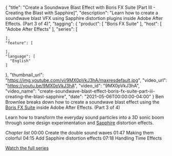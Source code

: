 {
  "title": "Create a Soundwave Blast Effect with Boris FX Suite [Part III - Creating the Blast with Sapphire]",
  "description": "Learn how to create a soundwave blast VFX using Sapphire distortion plugins inside Adobe After Effects. (Part 3 of 4)",
  "tagging": {
    "product": [
      "Boris FX Suite"
    ],
    "host": [
      "Adobe After Effects"
    ],
    "series": [

    ],
    "feature": [

    ],
    "language": [
      "English"
    ]
  },
  "thumbnail_url": "https://img.youtube.com/vi/9MX0pVkJ3hA/maxresdefault.jpg",
  "video_url": "https://youtu.be/9MX0pVkJ3hA",
  "video_id": "9MX0pVkJ3hA",
  "video_name": "create-soundwave-blast-effect-boris-fx-suite-part-iii-creating-the-blast-sapphire",
  "date": "2021-05-06T00:00:00-04:00"
}
Ben Brownlee breaks down how to create a soundwave blast effect using the [Boris FX Suite](https://borisfx.com/products/bfxsuite/?collection=boris-fx-suite&product=boris-fx-suite "Boris FX Suite") inside Adobe After Effects. (Part 3 of 4)

Learn how to transform the everyday sound particles into a 3D sonic boom through some design experimentation and [Sapphire](https://borisfx.com/products/sapphire/?collection=sapphire&product=sapphire "Sapphire | Boris FX") distortion effects.

_Chapter list_
00:00 Create the double sound waves
01:47  Making them colorful
04:15  Add Sapphire distortion effects
07:18 Handling Time Effects

[Watch the full series](https://borisfx.com/videos/?tags=&search=soundwave "Create a Soundwave Blast Effect with Boris FX Suite")
